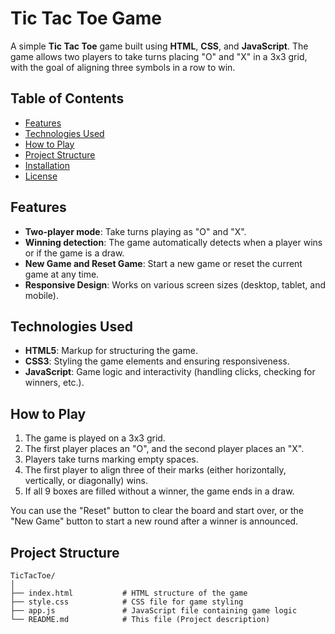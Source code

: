 # Tic Tac Toe Game

A simple **Tic Tac Toe** game built using **HTML**, **CSS**, and **JavaScript**. The game allows two players to take turns placing "O" and "X" in a 3x3 grid, with the goal of aligning three symbols in a row to win.

## Table of Contents

- [Features](#features)
- [Technologies Used](#technologies-used)
- [How to Play](#how-to-play)
- [Project Structure](#project-structure)
- [Installation](#installation)
- [License](#license)

## Features

- **Two-player mode**: Take turns playing as "O" and "X".
- **Winning detection**: The game automatically detects when a player wins or if the game is a draw.
- **New Game and Reset Game**: Start a new game or reset the current game at any time.
- **Responsive Design**: Works on various screen sizes (desktop, tablet, and mobile).

## Technologies Used

- **HTML5**: Markup for structuring the game.
- **CSS3**: Styling the game elements and ensuring responsiveness.
- **JavaScript**: Game logic and interactivity (handling clicks, checking for winners, etc.).

## How to Play

1. The game is played on a 3x3 grid.
2. The first player places an "O", and the second player places an "X".
3. Players take turns marking empty spaces.
4. The first player to align three of their marks (either horizontally, vertically, or diagonally) wins.
5. If all 9 boxes are filled without a winner, the game ends in a draw.

You can use the "Reset" button to clear the board and start over, or the "New Game" button to start a new round after a winner is announced.

## Project Structure

```plaintext
TicTacToe/
│
├── index.html           # HTML structure of the game
├── style.css            # CSS file for game styling
├── app.js               # JavaScript file containing game logic
└── README.md            # This file (Project description)
